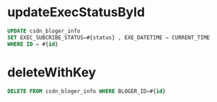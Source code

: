updateExecStatusById
===
```sql
UPDATE csdn_bloger_info
SET EXEC_SUBCRIBE_STATUS=#{status} , EXE_DATETIME = CURRENT_TIME
WHERE ID = #{id}
```

deleteWithKey
===
```sql
DELETE FROM csdn_bloger_info WHERE BLOGER_ID=#{id}
```